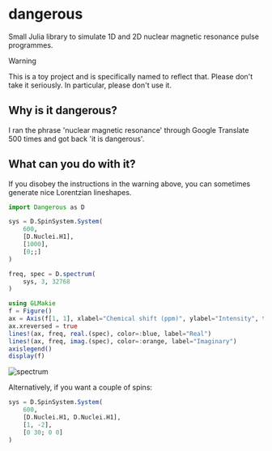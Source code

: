 # dangerous

Small Julia library to simulate 1D and 2D nuclear magnetic resonance pulse programmes.


> [!WARNING]
> This is a toy project and is specifically named to reflect that.
> Please don't take it seriously.
> In particular, please don't use it.

## Why is it dangerous?

I ran the phrase 'nuclear magnetic resonance' through Google Translate 500 times and got back 'it is dangerous'.


## What can you do with it?

If you disobey the instructions in the warning above, you can sometimes generate nice Lorentzian lineshapes.

```julia
import Dangerous as D

sys = D.SpinSystem.System(
    600,
    [D.Nuclei.H1],
    [1000],
    [0;;]
)

freq, spec = D.spectrum(
    sys, 3, 32768
)

using GLMakie
f = Figure()
ax = Axis(f[1, 1], xlabel="Chemical shift (ppm)", ylabel="Intensity", title="Spectrum")
ax.xreversed = true
lines!(ax, freq, real.(spec), color=:blue, label="Real")
lines!(ax, freq, imag.(spec), color=:orange, label="Imaginary")
axislegend()
display(f)
```

![spectrum](https://github.com/penelopeysm/Dangerous/assets/122629585/9a589d27-ceb6-47ae-b3b7-96ec1f69a0aa)

Alternatively, if you want a couple of spins:

```julia
sys = D.SpinSystem.System(
    600,
    [D.Nuclei.H1, D.Nuclei.H1],
    [1, -2],
    [0 30; 0 0]
)
```
